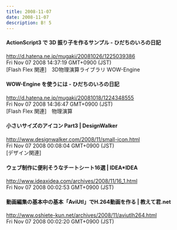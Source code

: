 ```yaml
---
title: 2008-11-07
date: 2008-11-07
description: B! 5
---
```


#### ActionScript3 で 3D 振り子を作るサンプル - ひだちのいろの日記
http://d.hatena.ne.jp/mugaki/20081026/1225039386<br>
Fri Nov 07 2008 14:37:19 GMT+0900 (JST)<br>
[Flash Flex 関連]　3D物理演算ライブラリ WOW-Engine


#### WOW-Engine を使うには - ひだちのいろの日記
http://d.hatena.ne.jp/mugaki/20081018/1224348555<br>
Fri Nov 07 2008 14:36:47 GMT+0900 (JST)<br>
[Flash Flex 関連]　物理演算


#### 小さいサイズのアイコン Part3 | DesignWalker
http://www.designwalker.com/2008/11/small-icon.html<br>
Fri Nov 07 2008 00:08:04 GMT+0900 (JST)<br>
[デザイン関連]


#### ウェブ制作に便利そうなチートシート16選 | IDEA*IDEA
http://www.ideaxidea.com/archives/2008/11/16_1.html<br>
Fri Nov 07 2008 00:02:53 GMT+0900 (JST)<br>


#### 動画編集の基本中の基本「AviUtl」でH.264動画を作る | 教えて君.net
http://www.oshiete-kun.net/archives/2008/11/aviutlh264.html<br>
Fri Nov 07 2008 00:02:20 GMT+0900 (JST)<br>


